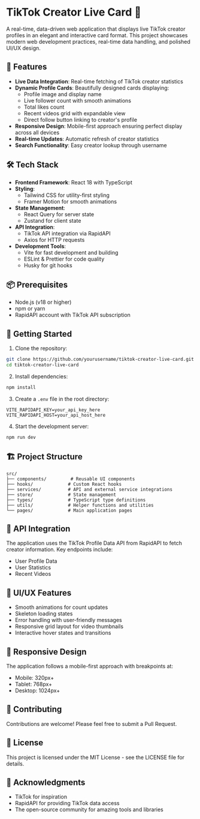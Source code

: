 # TikTok Creator Live Card 📱

A real-time, data-driven web application that displays live TikTok creator profiles in an elegant and interactive card format. This project showcases modern web development practices, real-time data handling, and polished UI/UX design.

## 🌟 Features

- **Live Data Integration**: Real-time fetching of TikTok creator statistics
- **Dynamic Profile Cards**: Beautifully designed cards displaying:
  - Profile image and display name
  - Live follower count with smooth animations
  - Total likes count
  - Recent videos grid with expandable view
  - Direct follow button linking to creator's profile
- **Responsive Design**: Mobile-first approach ensuring perfect display across all devices
- **Real-time Updates**: Automatic refresh of creator statistics
- **Search Functionality**: Easy creator lookup through username

## 🛠️ Tech Stack

- **Frontend Framework**: React 18 with TypeScript
- **Styling**: 
  - Tailwind CSS for utility-first styling
  - Framer Motion for smooth animations
- **State Management**: 
  - React Query for server state
  - Zustand for client state
- **API Integration**:
  - TikTok API integration via RapidAPI
  - Axios for HTTP requests
- **Development Tools**:
  - Vite for fast development and building
  - ESLint & Prettier for code quality
  - Husky for git hooks

## 📦 Prerequisites

- Node.js (v18 or higher)
- npm or yarn
- RapidAPI account with TikTok API subscription

## 🚀 Getting Started

1. Clone the repository:
```bash
git clone https://github.com/yourusername/tiktok-creator-live-card.git
cd tiktok-creator-live-card
```

2. Install dependencies:
```bash
npm install
```

3. Create a `.env` file in the root directory:
```env
VITE_RAPIDAPI_KEY=your_api_key_here
VITE_RAPIDAPI_HOST=your_api_host_here
```

4. Start the development server:
```bash
npm run dev
```

## 🏗️ Project Structure

```
src/
├── components/         # Reusable UI components
├── hooks/             # Custom React hooks
├── services/          # API and external service integrations
├── store/             # State management
├── types/             # TypeScript type definitions
├── utils/             # Helper functions and utilities
└── pages/             # Main application pages
```

## 🔄 API Integration

The application uses the TikTok Profile Data API from RapidAPI to fetch creator information. Key endpoints include:
- User Profile Data
- User Statistics
- Recent Videos

## 🎨 UI/UX Features

- Smooth animations for count updates
- Skeleton loading states
- Error handling with user-friendly messages
- Responsive grid layout for video thumbnails
- Interactive hover states and transitions

## 📱 Responsive Design

The application follows a mobile-first approach with breakpoints at:
- Mobile: 320px+
- Tablet: 768px+
- Desktop: 1024px+

## 🤝 Contributing

Contributions are welcome! Please feel free to submit a Pull Request.

## 📄 License

This project is licensed under the MIT License - see the LICENSE file for details.

## 🙏 Acknowledgments

- TikTok for inspiration
- RapidAPI for providing TikTok data access
- The open-source community for amazing tools and libraries 